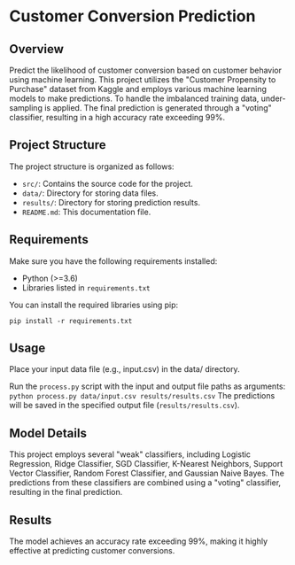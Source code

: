 # Customer Conversion Prediction

## Overview

Predict the likelihood of customer conversion based on customer behavior using machine learning. This project utilizes the "Customer Propensity to Purchase" dataset from Kaggle and employs various machine learning models to make predictions. To handle the imbalanced training data, under-sampling is applied. The final prediction is generated through a "voting" classifier, resulting in a high accuracy rate exceeding 99%.

## Project Structure

The project structure is organized as follows:

- `src/`: Contains the source code for the project.
- `data/`: Directory for storing data files.
- `results/`: Directory for storing prediction results.
- `README.md`: This documentation file.

## Requirements

Make sure you have the following requirements installed:

- Python (>=3.6)
- Libraries listed in `requirements.txt`

You can install the required libraries using pip:

```
pip install -r requirements.txt
```

## Usage
Place your input data file (e.g., input.csv) in the data/ directory.

Run the `process.py` script with the input and output file paths as arguments:
`python process.py data/input.csv results/results.csv`
The predictions will be saved in the specified output file (`results/results.csv`).

## Model Details
This project employs several "weak" classifiers, including Logistic Regression, Ridge Classifier, SGD Classifier, K-Nearest Neighbors, Support Vector Classifier, Random Forest Classifier, and Gaussian Naive Bayes. The predictions from these classifiers are combined using a "voting" classifier, resulting in the final prediction.

## Results
The model achieves an accuracy rate exceeding 99%, making it highly effective at predicting customer conversions.
